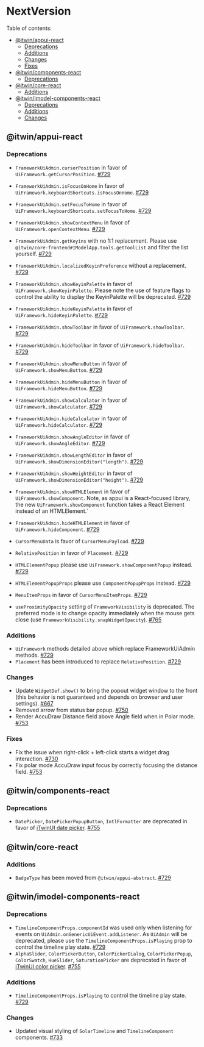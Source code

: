 # NextVersion <!-- omit from toc -->

Table of contents:

- [@itwin/appui-react](#itwinappui-react)
  - [Deprecations](#deprecations)
  - [Additions](#additions)
  - [Changes](#changes)
  - [Fixes](#fixes)
- [@itwin/components-react](#itwincomponents-react)
  - [Deprecations](#deprecations-1)
- [@itwin/core-react](#itwincore-react)
  - [Additions](#additions-1)
- [@itwin/imodel-components-react](#itwinimodel-components-react)
  - [Deprecations](#deprecations-2)
  - [Additions](#additions-2)
  - [Changes](#changes-1)

## @itwin/appui-react

### Deprecations

- `FrameworkUiAdmin.cursorPosition` in favor of `UiFramework.getCursorPosition`. [#729](https://github.com/iTwin/appui/pull/729)
- `FrameworkUiAdmin.isFocusOnHome` in favor of `UiFramework.keyboardShortcuts.isFocusOnHome`. [#729](https://github.com/iTwin/appui/pull/729)
- `FrameworkUiAdmin.setFocusToHome` in favor of `UiFramework.keyboardShortcuts.setFocusToHome`. [#729](https://github.com/iTwin/appui/pull/729)
- `FrameworkUiAdmin.showContextMenu` in favor of `UiFramework.openContextMenu`. [#729](https://github.com/iTwin/appui/pull/729)
- `FrameworkUiAdmin.getKeyins` with no 1:1 replacement. Please use `@itwin/core-frontend#IModelApp.tools.getToolList` and filter the list yourself. [#729](https://github.com/iTwin/appui/pull/729)
- `FrameworkUiAdmin.localizedKeyinPreference` without a replacement. [#729](https://github.com/iTwin/appui/pull/729)
- `FrameworkUiAdmin.showKeyinPalette` in favor of `UiFramework.showKeyinPalette`. Please note the use of feature flags to control the ability to display the KeyinPalette will be deprecated. [#729](https://github.com/iTwin/appui/pull/729)
- `FrameworkUiAdmin.hideKeyinPalette` in favor of `UiFramework.hideKeyinPalette`. [#729](https://github.com/iTwin/appui/pull/729)
- `FrameworkUiAdmin.showToolbar` in favor of `UiFramework.showToolbar`. [#729](https://github.com/iTwin/appui/pull/729)
- `FrameworkUiAdmin.hideToolbar` in favor of `UiFramework.hideToolbar`. [#729](https://github.com/iTwin/appui/pull/729)
- `FrameworkUiAdmin.showMenuButton` in favor of `UiFramework.showMenuButton`. [#729](https://github.com/iTwin/appui/pull/729)
- `FrameworkUiAdmin.hideMenuButton` in favor of `UiFramework.hideMenuButton`. [#729](https://github.com/iTwin/appui/pull/729)
- `FrameworkUiAdmin.showCalculator` in favor of `UiFramework.showCalculator`. [#729](https://github.com/iTwin/appui/pull/729)
- `FrameworkUiAdmin.hideCalculator` in favor of `UiFramework.hideCalculator`. [#729](https://github.com/iTwin/appui/pull/729)
- `FrameworkUiAdmin.showAngleEditor` in favor of `UiFramework.showAngleEditor`. [#729](https://github.com/iTwin/appui/pull/729)
- `FrameworkUiAdmin.showLengthEditor` in favor of `UiFramework.showDimensionEditor("length")`. [#729](https://github.com/iTwin/appui/pull/729)
- `FrameworkUiAdmin.showHeightEditor` in favor of `UiFramework.showDimensionEditor("height")`. [#729](https://github.com/iTwin/appui/pull/729)
- `FrameworkUiAdmin.showHTMLElement` in favor of `UiFramework.showComponent`. Note, as appui is a React-focused library, the new `UiFramework.showComponent` function takes a React Element instead of an HTMLElement.`
- `FrameworkUiAdmin.hideHTMLElement` in favor of `UiFramework.hideComponent`. [#729](https://github.com/iTwin/appui/pull/729)

- `CursorMenuData` is favor of `CursorMenuPayload`. [#729](https://github.com/iTwin/appui/pull/729)
- `RelativePosition` in favor of `Placement`. [#729](https://github.com/iTwin/appui/pull/729)
- `HTMLElementPopup` please use `UiFramework.showComponentPopup` instead. [#729](https://github.com/iTwin/appui/pull/729)
- `HTMLElementPopupProps` please use `ComponentPopupProps` instead. [#729](https://github.com/iTwin/appui/pull/729)

- `MenuItemProps` in favor of `CursorMenuItemProps`. [#729](https://github.com/iTwin/appui/pull/729)

- `useProximityOpacity` setting of `FrameworkVisibility` is deprecated. The preferred mode is to change opacity immediately when the mouse gets close (use `FrameworkVisibility.snapWidgetOpacity`). [#765](https://github.com/iTwin/appui/pull/765)

### Additions

- `UiFramework` methods detailed above which replace FrameworkUiAdmin methods. [#729](https://github.com/iTwin/appui/pull/729)
- `Placement` has been introduced to replace `RelativePosition`. [#729](https://github.com/iTwin/appui/pull/729)

### Changes

- Update `WidgetDef.show()` to bring the popout widget window to the front (this behavior is not guaranteed and depends on browser and user settings). [#667](https://github.com/iTwin/appui/pull/667)
- Removed arrow from status bar popup. [#750](https://github.com/iTwin/appui/pull/750)
- Render AccuDraw Distance field above Angle field when in Polar mode. [#753](https://github.com/iTwin/appui/pull/753)

### Fixes

- Fix the issue when right-click + left-click starts a widget drag interaction. [#730](https://github.com/iTwin/appui/pull/730)
- Fix polar mode AccuDraw input focus by correctly focusing the distance field. [#753](https://github.com/iTwin/appui/pull/753)

## @itwin/components-react

### Deprecations

- `DatePicker`, `DatePickerPopupButton`, `IntlFormatter` are deprecated in favor of [iTwinUI date picker](https://itwinui.bentley.com/docs/datepicker). [#755](https://github.com/iTwin/appui/pull/755)

## @itwin/core-react

### Additions

- `BadgeType` has been moved from `@itwin/appui-abstract`. [#729](https://github.com/iTwin/appui/pull/729)

## @itwin/imodel-components-react

### Deprecations

- `TimelineComponentProps.componentId` was used only when listening for events on `UiAdmin.onGenericUiEvent.addListener`. As `UiAdmin` will be deprecated, please use the `TimelineComponentProps.isPlaying` prop to control the timeline play state. [#729](https://github.com/iTwin/appui/pull/729)
- `AlphaSlider`, `ColorPickerButton`, `ColorPickerDialog`, `ColorPickerPopup`, `ColorSwatch`, `HueSlider`, `SaturationPicker` are deprecated in favor of [iTwinUI color picker](https://itwinui.bentley.com/docs/colorpicker). [#755](https://github.com/iTwin/appui/pull/755)

### Additions

- `TimelineComponentProps.isPlaying` to control the timeline play state. [#729](https://github.com/iTwin/appui/pull/729)

### Changes

- Updated visual styling of `SolarTimeline` and `TimelineComponent` components. [#733](https://github.com/iTwin/appui/pull/733)
